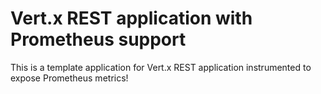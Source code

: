 # Vert.x REST application with Prometheus support

This is a template application for Vert.x REST application instrumented to
expose Prometheus metrics!
